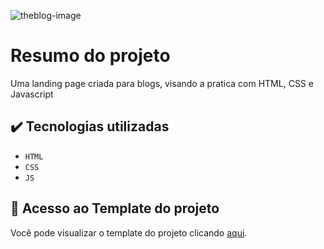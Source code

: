 ![theblog-image](https://user-images.githubusercontent.com/91700989/176552718-1b979286-e872-4e5d-a817-9ab5163c6e58.png)

# Resumo do projeto
Uma landing page criada para blogs, visando a pratica com HTML, CSS e Javascript

## ✔️ Tecnologias utilizadas
- ``HTML``
- ``CSS``
- ``JS``

## 📁 Acesso ao Template do projeto
Você pode visualizar o template do projeto clicando [aqui](https://www.figma.com/file/r4CsL6MPTAvE7EvJXjhFK4/DD-RocketBlog/duplicate).

